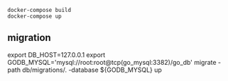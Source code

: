 
```
docker-compose build
docker-compose up
````

## migration
export DB_HOST=127.0.0.1
export GODB_MYSQL='mysql://root:root@tcp(go_mysql:3382)/go_db'
migrate -path db/migrations/. -database ${GODB_MYSQL} up